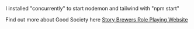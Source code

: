I installed "concurrently" to start nodemon and tailwind with "npm start"


Find out more about Good Society here [Story Brewers Role Playing Website](https://storybrewersroleplaying.com/good-society/?v=0b3b97fa6688)